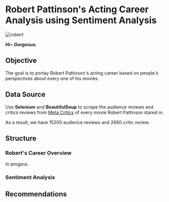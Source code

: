 # Robert Pattinson's Acting Career Analysis using Sentiment Analysis
![robert](https://user-images.githubusercontent.com/98130185/158734863-34639b65-86d3-4448-b0a9-a14e48286989.jpeg)

***Hi~ Gorgeous.***

## Objective
The goal is to portay Robert Pattinson's acting career based on people's perspectives about every one of his movies.

## Data Source
Use **Selenium** and **BeautifulSoup** to scrape the audience reviews and critics reviews from [Meta Critics](https://www.imdb.com/title/tt1877830/criticreviews?ref_=tt_ov_rt) of every movie Robert Pattinson stared in.

As a result, we have 15200 audience reviews and 2660 critic review.

## Structure
### Robert's Career Overview
In progess.

### Sentiment Analysis

## Recommendations

